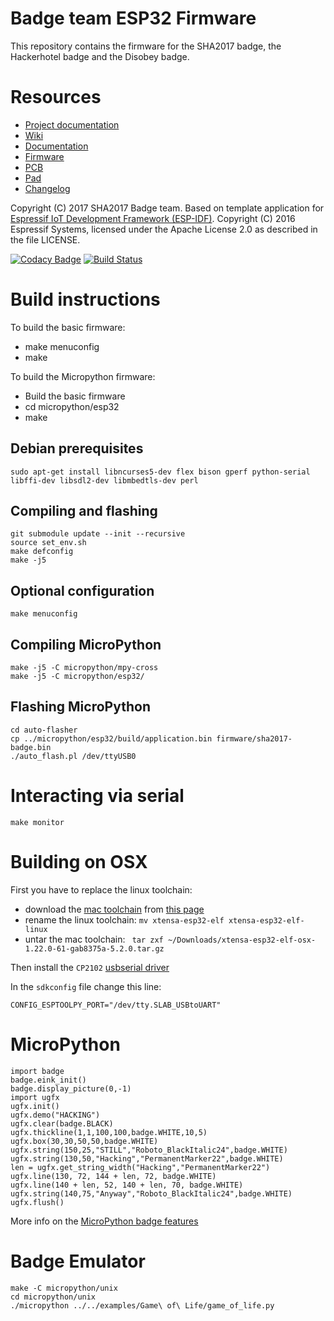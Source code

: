 # Badge team ESP32 Firmware

This repository contains the firmware for the SHA2017 badge, the Hackerhotel badge and the Disobey badge.
 
# Resources

* [Project documentation](https://wiki.sha2017.org/w/Projects:Badge)
* [Wiki](https://wiki.sha2017.org/w/Projects:Badge)
* [Documentation](https://wiki.sha2017.org/w/Projects:Badge/Documentation)
* [Firmware](https://github.com/SHA2017-badge/Firmware)
* [PCB](https://github.com/SHA2017-badge/PCB)
* [Pad](https://pad.sha2017.org/p/badge)
* [Changelog](CHANGELOG.md)

Copyright (C) 2017 SHA2017 Badge team.
Based on template application for [Espressif IoT Development Framework (ESP-IDF)](https://github.com/espressif/esp-idf).
Copyright (C) 2016 Espressif Systems, licensed under the Apache License 2.0
as described in the file LICENSE.

[![Codacy Badge](https://api.codacy.com/project/badge/Grade/d73b02ee522942b8ae1244aa2ee62f43)](https://www.codacy.com/app/annejan/Firmware?utm_source=github.com&utm_medium=referral&utm_content=SHA2017-badge/Firmware&utm_campaign=badger)
[![Build Status](https://travis-ci.org/SHA2017-badge/Firmware.svg?branch=master)](https://travis-ci.org/SHA2017-badge/Firmware)

# Build instructions
To build the basic firmware:
 * make menuconfig
 * make

To build the Micropython firmware:
 * Build the basic firmware 
 * cd micropython/esp32
 * make

## Debian prerequisites

```
sudo apt-get install libncurses5-dev flex bison gperf python-serial libffi-dev libsdl2-dev libmbedtls-dev perl
```

## Compiling and flashing

```
git submodule update --init --recursive
source set_env.sh
make defconfig
make -j5
```

## Optional configuration

```
make menuconfig
```

## Compiling MicroPython

```
make -j5 -C micropython/mpy-cross
make -j5 -C micropython/esp32/
```

## Flashing MicroPython

```
cd auto-flasher
cp ../micropython/esp32/build/application.bin firmware/sha2017-badge.bin
./auto_flash.pl /dev/ttyUSB0
```

# Interacting via serial

```
make monitor
```

# Building on OSX

First you have to replace the linux toolchain:
* download the [mac toolchain](https://dl.espressif.com/dl/xtensa-esp32-elf-osx-1.22.0-61-gab8375a-5.2.0.tar.gz) from [this page](https://dl.espressif.com/doc/esp-idf/latest/get-started/macos-setup.html)
* rename the linux toolchain: `mv xtensa-esp32-elf xtensa-esp32-elf-linux`
* untar the mac toolchain: ` tar zxf ~/Downloads/xtensa-esp32-elf-osx-1.22.0-61-gab8375a-5.2.0.tar.gz`

Then install the `CP2102` [usbserial driver](https://www.silabs.com/products/development-tools/software/usb-to-uart-bridge-vcp-drivers)

In the `sdkconfig` file change this line:

    CONFIG_ESPTOOLPY_PORT="/dev/tty.SLAB_USBtoUART"

# MicroPython

```
import badge
badge.eink_init()
badge.display_picture(0,-1)
import ugfx
ugfx.init()
ugfx.demo("HACKING")
ugfx.clear(badge.BLACK)
ugfx.thickline(1,1,100,100,badge.WHITE,10,5)
ugfx.box(30,30,50,50,badge.WHITE)
ugfx.string(150,25,"STILL","Roboto_BlackItalic24",badge.WHITE)
ugfx.string(130,50,"Hacking","PermanentMarker22",badge.WHITE)
len = ugfx.get_string_width("Hacking","PermanentMarker22")
ugfx.line(130, 72, 144 + len, 72, badge.WHITE)
ugfx.line(140 + len, 52, 140 + len, 70, badge.WHITE)
ugfx.string(140,75,"Anyway","Roboto_BlackItalic24",badge.WHITE)
ugfx.flush()
```
More info on the [MicroPython badge features](https://wiki.sha2017.org/w/Projects:Badge/MicroPython)

# Badge Emulator

```
make -C micropython/unix
cd micropython/unix
./micropython ../../examples/Game\ of\ Life/game_of_life.py
```
